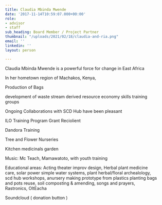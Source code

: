 ```yaml
---
title: Claudia Mbinda Mwende
date: '2017-11-14T10:59:07.000+00:00'
role:
- advisor
- staff
sub_heading: Board Member / Project Partner
thumbnail: "/uploads/2021/02/18/claudia-and-ria.png"
email: ''
linkedin: ''
layout: person

---
```

Claudia Mbinda Mwende is a powerful force for change in East Africa

In her hometown region of Machakos, Kenya,

Production of Bags 

development of waste stream derived resource economy skills training groups

Ongoing Collaborations with SCD Hub have been pleasant

ILO Training Program Grant Reciolient

Dandora Training

Tree and Flower Nurseries

Kitchen medicinals garden

Music:  Mc Teach, Mamawatoto,  with youth training  

Educational areas: Acting theater improv design, Herbal plant medicine care, solar power simple water systems, plant herbal/floral archealology, scd hub workshops,  anursery making prototype from plastics planting bags and pots reuse, soil composting & amending, songs and prayers, Rastronics, OltEacha 

Soundcloud ( donation button )